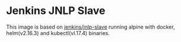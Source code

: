 # Jenkins JNLP Slave

This image is based on [jenkins/jnlp-slave](https://hub.docker.com/r/jenkins/jnlp-slave/) running alpine with docker, helm(v2.16.3) and kubectl(vl.17.4) binaries.

